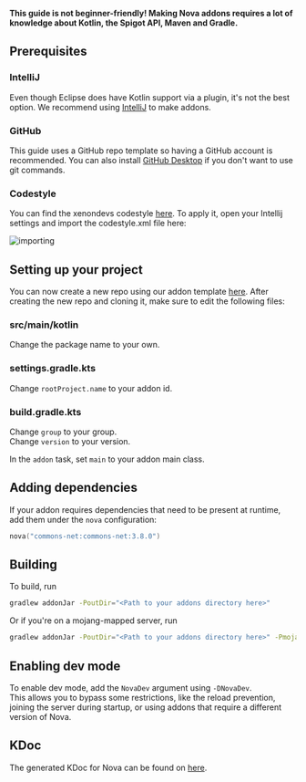 **This guide is not beginner-friendly! Making Nova addons requires a lot of knowledge about Kotlin, the Spigot API, Maven and Gradle.**

## Prerequisites

### IntelliJ

Even though Eclipse does have Kotlin support via a plugin, it's not the best option. We recommend using [IntelliJ](https://www.jetbrains.com/idea/)
to make addons.

### GitHub

This guide uses a GitHub repo template so having a GitHub account is recommended. You can also install [GitHub Desktop](https://desktop.github.com/)
if you don't want to use git commands.

### Codestyle

You can find the xenondevs codestyle [here](https://github.com/xenondevs/Nova/blob/main/codestyle.xml). To apply it, open 
your Intellij settings and import the codestyle.xml file here:

![importing](https://i.imgur.com/gvLfaQg.png)

## Setting up your project

You can now create a new repo using our addon template [here](https://github.com/xenondevs/Nova-Addon-Template/generate).
After creating the new repo and cloning it, make sure to edit the following files:

### src/main/kotlin

Change the package name to your own.

### settings.gradle.kts

Change `rootProject.name` to your addon id.

### build.gradle.kts

Change `group` to your group.  
Change `version` to your version.

In the `addon` task, set `main` to your addon main class.

## Adding dependencies

If your addon requires dependencies that need to be present at runtime, add them under the `nova` configuration:

```kotlin title="build.gradle.kts dependencies { }"
nova("commons-net:commons-net:3.8.0")
```

## Building

To build, run
```bash title="Build with Gradle"
gradlew addonJar -PoutDir="<Path to your addons directory here>"
```
Or if you're on a mojang-mapped server, run
```bash title="Build with Gradle"
gradlew addonJar -PoutDir="<Path to your addons directory here>" -Pmojang-mapped
```

## Enabling dev mode

To enable dev mode, add the `NovaDev` argument using `-DNovaDev`.  
This allows you to bypass some restrictions, like the reload prevention, joining the server during startup, or using addons that require a different version of Nova.

## KDoc

The generated KDoc for Nova can be found on [here](https://nova.dokka.xenondevs.xyz/).